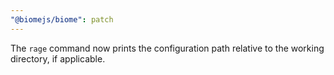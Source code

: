 ```yaml
---
"@biomejs/biome": patch
---
```


The `rage` command now prints the configuration path relative to the working directory, if applicable.

